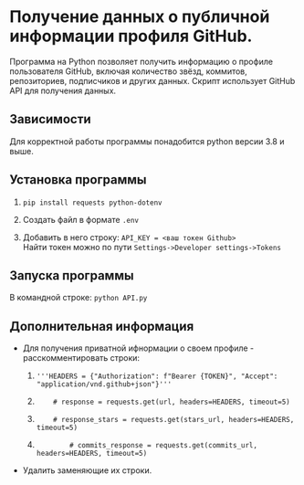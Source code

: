 # Получение данных о публичной информации профиля GitHub.
Программа на Python позволяет получить информацию о профиле пользователя GitHub, включая количество звёзд, коммитов, репозиториев, подписчиков и других данных. Скрипт использует GitHub API для получения данных.

## Зависимости
Для корректной работы программы понадобится python версии 3.8 и выше.

## Установка программы
1. `pip install requests python-dotenv`

2. Создать файл в формате `.env`
3. Добавить в него строку: 
`API_KEY = <ваш токен Github>`\
Найти токен можно по пути `Settings->Developer settings->Tokens`
## Запуска программы
В командной строке: `python API.py`



## Дополнительная информация
* Для получения приватной ифнормации о своем профиле - расскомментировать строки:
  1. `'''HEADERS = {"Authorization": f"Bearer {TOKEN}",
             "Accept": "application/vnd.github+json"}'''`
  2. `    # response = requests.get(url, headers=HEADERS, timeout=5)`

  3. `    # response_stars = requests.get(stars_url, headers=HEADERS, timeout=5)`
  4. `        # commits_response = requests.get(commits_url, headers=HEADERS, timeout=5)`
* Удалить заменяющие их строки.
